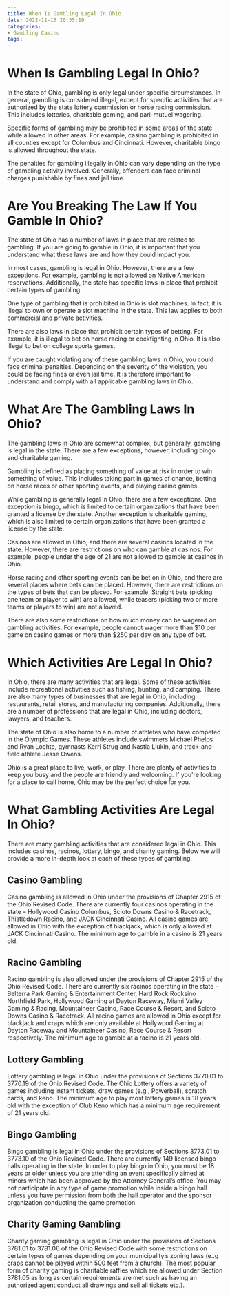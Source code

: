 ```yaml
---
title: When Is Gambling Legal In Ohio
date: 2022-11-15 20:35:19
categories:
- Gambling Casino
tags:
---
```



#  When Is Gambling Legal In Ohio?

In the state of Ohio, gambling is only legal under specific circumstances. In general, gambling is considered illegal, except for specific activities that are authorized by the state lottery commission or horse racing commission. This includes lotteries, charitable gaming, and pari-mutuel wagering.

Specific forms of gambling may be prohibited in some areas of the state while allowed in other areas. For example, casino gambling is prohibited in all counties except for Columbus and Cincinnati. However, charitable bingo is allowed throughout the state.

The penalties for gambling illegally in Ohio can vary depending on the type of gambling activity involved. Generally, offenders can face criminal charges punishable by fines and jail time.

#  Are You Breaking The Law If You Gamble In Ohio?

The state of Ohio has a number of laws in place that are related to gambling. If you are going to gamble in Ohio, it is important that you understand what these laws are and how they could impact you.

In most cases, gambling is legal in Ohio. However, there are a few exceptions. For example, gambling is not allowed on Native American reservations. Additionally, the state has specific laws in place that prohibit certain types of gambling.

One type of gambling that is prohibited in Ohio is slot machines. In fact, it is illegal to own or operate a slot machine in the state. This law applies to both commercial and private activities.

There are also laws in place that prohibit certain types of betting. For example, it is illegal to bet on horse racing or cockfighting in Ohio. It is also illegal to bet on college sports games.

If you are caught violating any of these gambling laws in Ohio, you could face criminal penalties. Depending on the severity of the violation, you could be facing fines or even jail time. It is therefore important to understand and comply with all applicable gambling laws in Ohio.

#  What Are The Gambling Laws In Ohio?

The gambling laws in Ohio are somewhat complex, but generally, gambling is legal in the state. There are a few exceptions, however, including bingo and charitable gaming.

Gambling is defined as placing something of value at risk in order to win something of value. This includes taking part in games of chance, betting on horse races or other sporting events, and playing casino games.

While gambling is generally legal in Ohio, there are a few exceptions. One exception is bingo, which is limited to certain organizations that have been granted a license by the state. Another exception is charitable gaming, which is also limited to certain organizations that have been granted a license by the state.

Casinos are allowed in Ohio, and there are several casinos located in the state. However, there are restrictions on who can gamble at casinos. For example, people under the age of 21 are not allowed to gamble at casinos in Ohio.

Horse racing and other sporting events can be bet on in Ohio, and there are several places where bets can be placed. However, there are restrictions on the types of bets that can be placed. For example, Straight bets (picking one team or player to win) are allowed, while teasers (picking two or more teams or players to win) are not allowed.

There are also some restrictions on how much money can be wagered on gambling activities. For example, people cannot wager more than $10 per game on casino games or more than $250 per day on any type of bet.

#  Which Activities Are Legal In Ohio?

In Ohio, there are many activities that are legal. Some of these activities include recreational activities such as fishing, hunting, and camping. There are also many types of businesses that are legal in Ohio, including restaurants, retail stores, and manufacturing companies. Additionally, there are a number of professions that are legal in Ohio, including doctors, lawyers, and teachers.

The state of Ohio is also home to a number of athletes who have competed in the Olympic Games. These athletes include swimmers Michael Phelps and Ryan Lochte, gymnasts Kerri Strug and Nastia Liukin, and track-and-field athlete Jesse Owens.

Ohio is a great place to live, work, or play. There are plenty of activities to keep you busy and the people are friendly and welcoming. If you're looking for a place to call home, Ohio may be the perfect choice for you.

#  What Gambling Activities Are Legal In Ohio?

There are many gambling activities that are considered legal in Ohio. This includes casinos, racinos, lottery, bingo, and charity gaming. Below we will provide a more in-depth look at each of these types of gambling.

## Casino Gambling

Casino gambling is allowed in Ohio under the provisions of Chapter 2915 of the Ohio Revised Code. There are currently four casinos operating in the state – Hollywood Casino Columbus, Scioto Downs Casino & Racetrack, Thistledown Racino, and JACK Cincinnati Casino. All casino games are allowed in Ohio with the exception of blackjack, which is only allowed at JACK Cincinnati Casino. The minimum age to gamble in a casino is 21 years old.

## Racino Gambling

Racino gambling is also allowed under the provisions of Chapter 2915 of the Ohio Revised Code. There are currently six racinos operating in the state – Belterra Park Gaming & Entertainment Center, Hard Rock Rocksino Northfield Park, Hollywood Gaming at Dayton Raceway, Miami Valley Gaming & Racing, Mountaineer Casino, Race Course & Resort, and Scioto Downs Casino & Racetrack. All racino games are allowed in Ohio except for blackjack and craps which are only available at Hollywood Gaming at Dayton Raceway and Mountaineer Casino, Race Course & Resort respectively. The minimum age to gamble at a racino is 21 years old.

## Lottery Gambling

Lottery gambling is legal in Ohio under the provisions of Sections 3770.01 to 3770.19 of the Ohio Revised Code. The Ohio Lottery offers a variety of games including instant tickets, draw games (e.g., Powerball), scratch cards, and keno. The minimum age to play most lottery games is 18 years old with the exception of Club Keno which has a minimum age requirement of 21 years old.

## Bingo Gambling

Bingo gambling is legal in Ohio under the provisions of Sections 3773.01 to 3773.10 of the Ohio Revised Code. There are currently 149 licensed bingo halls operating in the state. In order to play bingo in Ohio, you must be 18 years or older unless you are attending an event specifically aimed at minors which has been approved by the Attorney General’s office. You may not participate in any type of game promotion while inside a bingo hall unless you have permission from both the hall operator and the sponsor organization conducting the game promotion.

## Charity Gaming Gambling

Charity gaming gambling is legal in Ohio under the provisions of Sections 3781.01 to 3781.06 of the Ohio Revised Code with some restrictions on certain types of games depending on your municipality’s zoning laws (e..g craps cannot be played within 500 feet from a church). The most popular form of charity gaming is charitable raffles which are allowed under Section 3781.05 as long as certain requirements are met such as having an authorized agent conduct all drawings and sell all tickets etc.).